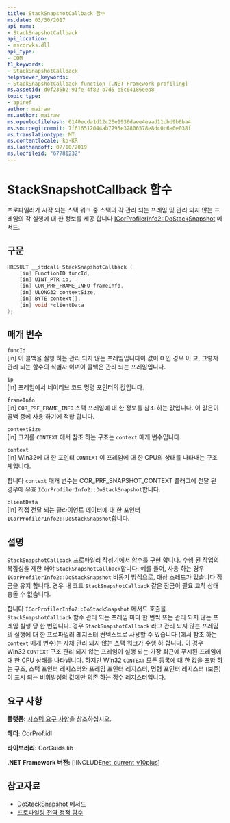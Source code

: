```yaml
---
title: StackSnapshotCallback 함수
ms.date: 03/30/2017
api_name:
- StackSnapshotCallback
api_location:
- mscorwks.dll
api_type:
- COM
f1_keywords:
- StackSnapshotCallback
helpviewer_keywords:
- StackSnapshotCallback function [.NET Framework profiling]
ms.assetid: d0f235b2-91fe-4f82-b7d5-e5c64186eea8
topic_type:
- apiref
author: mairaw
ms.author: mairaw
ms.openlocfilehash: 6140ecda1d12c26e1936daee4eaad11cbd9b6ba4
ms.sourcegitcommit: 7f616512044ab7795e32806578e8dc0c6a0e038f
ms.translationtype: MT
ms.contentlocale: ko-KR
ms.lasthandoff: 07/10/2019
ms.locfileid: "67781232"
---
```

# <a name="stacksnapshotcallback-function"></a>StackSnapshotCallback 함수
프로파일러가 시작 되는 스택 워크 중 스택의 각 관리 되는 프레임 및 관리 되지 않는 프레임의 각 실행에 대 한 정보를 제공 합니다 [ICorProfilerInfo2::DoStackSnapshot](../../../../docs/framework/unmanaged-api/profiling/icorprofilerinfo2-dostacksnapshot-method.md) 메서드.  
  
## <a name="syntax"></a>구문  
  
```cpp  
HRESULT __stdcall StackSnapshotCallback (  
    [in] FunctionID funcId,  
    [in] UINT_PTR ip,  
    [in] COR_PRF_FRAME_INFO frameInfo,  
    [in] ULONG32 contextSize,  
    [in] BYTE context[],  
    [in] void *clientData  
);  
```  
  
## <a name="parameters"></a>매개 변수  
 `funcId`  
 [in] 이 콜백을 실행 하는 관리 되지 않는 프레임입니다이 값이 0 인 경우 이 고, 그렇지 관리 되는 함수의 식별자 이며이 콜백은 관리 되는 프레임입니다.  
  
 `ip`  
 [in] 프레임에서 네이티브 코드 명령 포인터의 값입니다.  
  
 `frameInfo`  
 [in] `COR_PRF_FRAME_INFO` 스택 프레임에 대 한 정보를 참조 하는 값입니다. 이 값은이 콜백 중에 사용 하기에 적합 합니다.  
  
 `contextSize`  
 [in] 크기를 `CONTEXT` 에서 참조 하는 구조는 `context` 매개 변수입니다.  
  
 `context`  
 [in] Win32에 대 한 포인터 `CONTEXT` 이 프레임에 대 한 CPU의 상태를 나타내는 구조체입니다.  
  
 합니다 `context` 매개 변수는 COR_PRF_SNAPSHOT_CONTEXT 플래그에 전달 된 경우에 유효 `ICorProfilerInfo2::DoStackSnapshot`합니다.  
  
 `clientData`  
 [in] 직접 전달 되는 클라이언트 데이터에 대 한 포인터 `ICorProfilerInfo2::DoStackSnapshot`합니다.  
  
## <a name="remarks"></a>설명  
 `StackSnapshotCallback` 프로파일러 작성기에서 함수를 구현 합니다. 수행 된 작업의 복잡성을 제한 해야 `StackSnapshotCallback`합니다. 예를 들어, 사용 하는 경우 `ICorProfilerInfo2::DoStackSnapshot` 비동기 방식으로, 대상 스레드가 있습니다 잠금을 유지 합니다. 경우 내 코드 `StackSnapshotCallback` 같은 잠금이 필요 교착 상태 충돌 수 없습니다.  
  
 합니다 `ICorProfilerInfo2::DoStackSnapshot` 메서드 호출을 `StackSnapshotCallback` 함수 관리 되는 프레임 마다 한 번씩 또는 관리 되지 않는 프레임 실행 당 한 번입니다. 경우 `StackSnapshotCallback` 라고 관리 되지 않는 프레임의 실행에 대 한 프로파일러 레지스터 컨텍스트로 사용할 수 있습니다 (에서 참조 하는 `context` 매개 변수)는 자체 관리 되지 않는 스택 워크가 수행 하 합니다. 이 경우 Win32 `CONTEXT` 구조 관리 되지 않는 프레임이 실행 되는 가장 최근에 푸시된 프레임에 대 한 CPU 상태를 나타냅니다. 하지만 Win32 `CONTEXT` 모든 등록에 대 한 값을 포함 하는 구조, 스택 포인터 레지스터와 프레임 포인터 레지스터, 명령 포인터 레지스터 (보존)이 표시 되는 비휘발성의 값에만 의존 하는 정수 레지스터입니다.  
  
## <a name="requirements"></a>요구 사항  
 **플랫폼:** [시스템 요구 사항](../../../../docs/framework/get-started/system-requirements.md)을 참조하십시오.  
  
 **헤더:** CorProf.idl  
  
 **라이브러리:** CorGuids.lib  
  
 **.NET Framework 버전:** [!INCLUDE[net_current_v10plus](../../../../includes/net-current-v10plus-md.md)]  
  
## <a name="see-also"></a>참고자료

- [DoStackSnapshot 메서드](../../../../docs/framework/unmanaged-api/profiling/icorprofilerinfo2-dostacksnapshot-method.md)
- [프로파일링 전역 정적 함수](../../../../docs/framework/unmanaged-api/profiling/profiling-global-static-functions.md)

